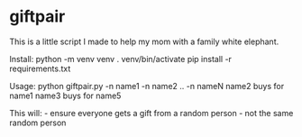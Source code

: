 # giftpair

This is a little script I made to help my mom with a family
white elephant.

Install:
    python -m venv venv
    . venv/bin/activate
    pip install -r requirements.txt

Usage:
    python giftpair.py -n name1 -n name2 .. -n nameN
    name2 buys for name1
    name3 buys for name5

This will:
    - ensure everyone gets a gift from a random person
    - not the same random person
